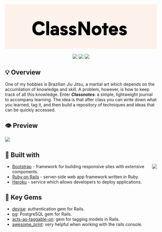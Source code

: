 ![](app/assets/images/cnbanner.png)

<div align="center">

![](https://img.shields.io/github/last-commit/arthurfincham/classnotesv2)
![](https://img.shields.io/github/languages/count/arthurfincham/classnotesv2)
![](https://img.shields.io/github/languages/code-size/arthurfincham/classnotesv2)

</div>

## :bulb: Overview


One of my hobbies is Brazilian Jiu Jitsu, a martial art which depends on the accumilation of knowledge and skill. A problem, however, is how to keep track of all this knowledge. Enter **_Classnotes_**: a simple, lightweight journal to accompany learning. The idea is that after class you can write down what you learned, tag it, and then build a repository of techniques and ideas that can be quickly accessed.

## :eye: Preview 

<img src="app/assets/gifs/desktop_gif.gif" align="left"/>

<p>&nbsp;</p>

## :hammer: Built with

<img src="app/assets/gifs/mobile_gif.gif" align="right" height="400"/>


* [Bootstrap](https://getbootstrap.com) - framework for building responsive sites with extensive components.
* [Ruby on Rails](https://rubyonrails.org) - server-side web app framework written in Ruby. 
* [Heroku](https://www.heroku.com) - service which allows developers to deploy applications.
## :gem: Key Gems 
* [devise](https://github.com/heartcombo/devise): authentication gem for Rails.  
* [pg](https://github.com/ged/ruby-pg): PostgreSQL gem for Rails.  
* [acts-as-taggable-on](https://github.com/mbleigh/acts-as-taggable-on): gem for tagging models in Rails.
* [awesome_print](https://github.com/awesome-print/awesome_print): very helpful when working with the rails console.  
